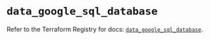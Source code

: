 # `data_google_sql_database`

Refer to the Terraform Registry for docs: [`data_google_sql_database`](https://registry.terraform.io/providers/hashicorp/google-beta/5.35.0/docs/data-sources/google_sql_database).
